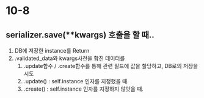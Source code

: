 # 10-8

## serializer.save(**kwargs) 호출을 할 때..

1. DB에 저장한 instance를 Return
2. .validated_data와 kwargs사전을 합친 데이터를
   1. .update함수 / .create함수를 통해 관련 필드에 값을 할당하고, DB로의 저장을 시도
   2. .update() : self.instance 인자를 지정했을 때.
   3. .create() : self.instance 인자를 지정하지 않앗을 때.